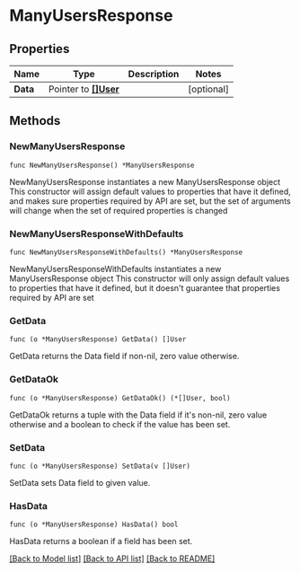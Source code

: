 # ManyUsersResponse

## Properties

Name | Type | Description | Notes
------------ | ------------- | ------------- | -------------
**Data** | Pointer to [**[]User**](User.md) |  | [optional] 

## Methods

### NewManyUsersResponse

`func NewManyUsersResponse() *ManyUsersResponse`

NewManyUsersResponse instantiates a new ManyUsersResponse object
This constructor will assign default values to properties that have it defined,
and makes sure properties required by API are set, but the set of arguments
will change when the set of required properties is changed

### NewManyUsersResponseWithDefaults

`func NewManyUsersResponseWithDefaults() *ManyUsersResponse`

NewManyUsersResponseWithDefaults instantiates a new ManyUsersResponse object
This constructor will only assign default values to properties that have it defined,
but it doesn't guarantee that properties required by API are set

### GetData

`func (o *ManyUsersResponse) GetData() []User`

GetData returns the Data field if non-nil, zero value otherwise.

### GetDataOk

`func (o *ManyUsersResponse) GetDataOk() (*[]User, bool)`

GetDataOk returns a tuple with the Data field if it's non-nil, zero value otherwise
and a boolean to check if the value has been set.

### SetData

`func (o *ManyUsersResponse) SetData(v []User)`

SetData sets Data field to given value.

### HasData

`func (o *ManyUsersResponse) HasData() bool`

HasData returns a boolean if a field has been set.


[[Back to Model list]](../README.md#documentation-for-models) [[Back to API list]](../README.md#documentation-for-api-endpoints) [[Back to README]](../README.md)


